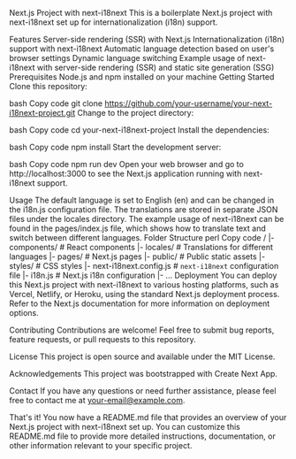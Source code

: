 Next.js Project with next-i18next
This is a boilerplate Next.js project with next-i18next set up for internationalization (i18n) support.

Features
Server-side rendering (SSR) with Next.js
Internationalization (i18n) support with next-i18next
Automatic language detection based on user's browser settings
Dynamic language switching
Example usage of next-i18next with server-side rendering (SSR) and static site generation (SSG)
Prerequisites
Node.js and npm installed on your machine
Getting Started
Clone this repository:

bash
Copy code
git clone https://github.com/your-username/your-next-i18next-project.git
Change to the project directory:

bash
Copy code
cd your-next-i18next-project
Install the dependencies:

bash
Copy code
npm install
Start the development server:

bash
Copy code
npm run dev
Open your web browser and go to http://localhost:3000 to see the Next.js application running with next-i18next support.

Usage
The default language is set to English (en) and can be changed in the i18n.js configuration file.
The translations are stored in separate JSON files under the locales directory.
The example usage of next-i18next can be found in the pages/index.js file, which shows how to translate text and switch between different languages.
Folder Structure
perl
Copy code
/
|- components/          # React components
|- locales/             # Translations for different languages
|- pages/               # Next.js pages
|- public/              # Public static assets
|- styles/              # CSS styles
|- next-i18next.config.js # `next-i18next` configuration file
|- i18n.js              # Next.js i18n configuration
|- ...
Deployment
You can deploy this Next.js project with next-i18next to various hosting platforms, such as Vercel, Netlify, or Heroku, using the standard Next.js deployment process. Refer to the Next.js documentation for more information on deployment options.

Contributing
Contributions are welcome! Feel free to submit bug reports, feature requests, or pull requests to this repository.

License
This project is open source and available under the MIT License.

Acknowledgements
This project was bootstrapped with Create Next App.

Contact
If you have any questions or need further assistance, please feel free to contact me at your-email@example.com.

That's it! You now have a README.md file that provides an overview of your Next.js project with next-i18next set up. You can customize this README.md file to provide more detailed instructions, documentation, or other information relevant to your specific project.



